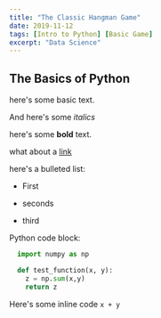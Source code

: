 ```yaml
---
title: "The Classic Hangman Game"
date: 2019-11-12
tags: [Intro to Python] [Basic Game]
excerpt: "Data Science"
---
```


## The Basics of Python






here's some basic text.

And here's some *italics*

here's some **bold** text.

what about a [link](https://github.com/jwasham12)

here's a bulleted list:
* First
+ seconds
- third

Python code block:
```Python
  import numpy as np

  def test_function(x, y):
    z = np.sum(x,y)
    return z
```
Here's some inline code `x + y`
